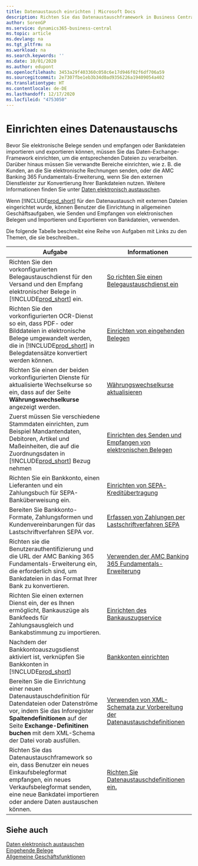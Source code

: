```yaml
---
title: Datenaustausch einrichten | Microsoft Docs
description: Richten Sie das Datenaustauschframework in Business Central ein.
author: SorenGP
ms.service: dynamics365-business-central
ms.topic: article
ms.devlang: na
ms.tgt_pltfrm: na
ms.workload: na
ms.search.keywords: ''
ms.date: 10/01/2020
ms.author: edupont
ms.openlocfilehash: 3453a29f403360c058c6e17d946f02f6df706a59
ms.sourcegitcommit: 2e7307fbe1eb3b34d0ad9356226a19409054a402
ms.translationtype: HT
ms.contentlocale: de-DE
ms.lasthandoff: 12/17/2020
ms.locfileid: "4753050"
---
```

# <a name="setting-up-data-exchange"></a>Einrichten eines Datenaustauschs
Bevor Sie elektronische Belege senden und empfangen oder Bankdateien importieren und exportieren können, müssen Sie das Daten-Exchange-Framework einrichten, um die entsprechenden Dateien zu verarbeiten. Darüber hinaus müssen Sie verwandte Bereiche einrichten, wie z. B. die Kunden, an die Sie elektronische Rechnungen senden, oder die AMC Banking 365 Fundamentals-Erweiterung, wenn Sie den externen Dienstleister zur Konvertierung Ihrer Bankdateien nutzen. Weitere Informationen finden Sie unter [Daten elektronisch austauschen](across-data-exchange.md).  

 Wenn [!INCLUDE[prod_short](includes/prod_short.md)] für den Datenaustausch mit externen Dateien eingerichtet wurde, können Benutzer die Einrichtung in allgemeinen Geschäftsaufgaben, wie Senden und Empfangen von elektronischen Belegen und Importieren und Exportieren von Bankdateien, verwenden.  

 Die folgende Tabelle beschreibt eine Reihe von Aufgaben mit Links zu den Themen, die sie beschreiben..  

|**Aufgabe**|**Informationen**|  
|------------|-------------|  
|Richten Sie den vorkonfigurierten Belegaustauschdienst für den Versand und den Empfang elektronischer Belege in [!INCLUDE[prod_short](includes/prod_short.md)] ein.|[So richten Sie einen Belegaustauschdienst ein](across-how-to-set-up-a-document-exchange-service.md)|  
|Richten Sie den vorkonfigurierten OCR-Dienst so ein, dass PDF- oder Bilddateien in elektronische Belege umgewandelt werden, die in [!INCLUDE[prod_short](includes/prod_short.md)] in Belegdatensätze konvertiert werden können.|[Einrichten von eingehenden Belegen](across-how-setup-income-documents.md)|  
|Richten Sie einen der beiden vorkonfigurierten Dienste für aktualisierte Wechselkurse so ein, dass auf der Seite **Währungswechselkurse** angezeigt werden.|[Währungswechselkurse aktualisieren](finance-how-update-currencies.md)|  
|Zuerst müssen Sie verschiedene Stammdaten einrichten, zum Beispiel Mandantendaten, Debitoren, Artikel und Maßeinheiten, die auf die Zuordnungsdaten in [!INCLUDE[prod_short](includes/prod_short.md)] Bezug nehmen|[Einrichten des Senden und Empfangen von elektronischen Belegen](across-how-to-set-up-electronic-document-sending-and-receiving.md)|  
|Richten Sie ein Bankkonto, einen Lieferanten und ein Zahlungsbuch für SEPA-Banküberweisung ein.|[Einrichten von SEPA-Kreditübertragung](finance-make-payments-with-bank-data-conversion-service-or-sepa-credit-transfer.md#setting-up-sepa-credit-transfer)|  
|Bereiten Sie Bankkonto-Formate, Zahlungsformen und Kundenvereinbarungen für das Lastschriftverfahren SEPA vor.|[Erfassen von Zahlungen per Lastschriftverfahren SEPA](finance-collect-payments-with-sepa-direct-debit.md)|  
|Richten sie die Benutzerauthentifizierung und die URL der AMC Banking 365 Fundamentals-Erweiterung ein, die erforderlich sind, um Bankdateien in das Format Ihrer Bank zu konvertieren.|[Verwenden der AMC Banking 365 Fundamentals-Erweiterung](ui-extensions-amc-banking.md)|  
|Richten Sie einen externen Dienst ein, der es Ihnen ermöglicht, Bankauszüge als Bankfeeds für Zahlungsausgleich und Bankabstimmung zu importieren.|[Einrichten des Bankauszugservice](bank-how-setup-bank-statement-service.md)|  
|Nachdem der Bankkontoauszugsdienst aktiviert ist, verknüpfen Sie Bankkonten in [!INCLUDE[prod_short](includes/prod_short.md)]|[Bankkonten einrichten](bank-how-setup-bank-accounts.md)|  
|Bereiten Sie die Einrichtung einer neuen Datenaustauschdefinition für Datendateien oder Datenströme vor, indem Sie das Inforegister **Spaltendefinitionen** auf der Seite **Exchange-Definitinen buchen** mit dem XML-Schema der Datei vorab ausfüllen.|[Verwenden von XML-Schemata zur Vorbereitung der Datenaustauschdefinitionen](across-how-to-use-xml-schemas-to-prepare-data-exchange-definitions.md)|  
|Richten Sie das Datenaustauschframework so ein, dass Benutzer ein neues Einkaufsbelegformat empfangen, ein neues Verkaufsbelegformat senden, eine neue Bankdatei importieren oder andere Daten austauschen können.|[Richten Sie Datenaustauschdefinitionen ein.](across-how-to-set-up-data-exchange-definitions.md)|  

## <a name="see-also"></a>Siehe auch  
[Daten elektronisch austauschen](across-data-exchange.md)  
[Eingehende Belege](across-income-documents.md)  
[Allgemeine Geschäftsfunktionen](ui-across-business-areas.md)  
